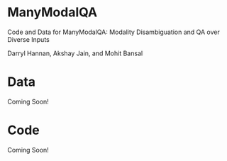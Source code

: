 # ManyModalQA
Code and Data for ManyModalQA: Modality Disambiguation and QA over Diverse Inputs

Darryl Hannan, Akshay Jain, and Mohit Bansal

# Data
Coming Soon!

# Code
Coming Soon!
